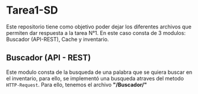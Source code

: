 # Tarea1-SD
Este repositorio tiene como objetivo poder dejar los diferentes archivos que permiten dar respuesta a la tarea N°1. En este caso consta de 3 modulos: Buscador (API-REST), Cache y inventario.




## Buscador (API - REST)
Este modulo consta de la busqueda de una palabra que se quiera buscar en el inventario, para ello, se implementó una busqueda atraves del metodo `HTTP-Request`.
Para ello, tenemos el archivo **"/Buscador/"**




